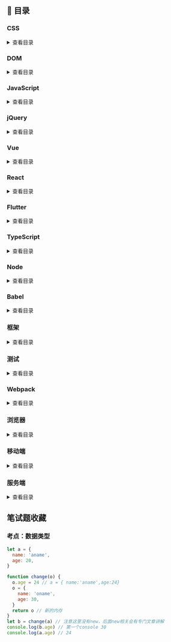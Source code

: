 ## :blue_book: 目录

### CSS

<details>
<summary>查看目录</summary>

  </details>

### DOM

<details>
<summary>查看目录</summary>

</details>

### JavaScript

<details>
<summary>查看目录</summary>

-

\*

-

与内存泄漏

</details>

### jQuery

<details>
<summary>查看目录</summary>

- 手写插件

</details>

### Vue

<details>
<summary>查看目录</summary>

</details>

### React

<details>
<summary>查看目录</summary>

</details>

### Flutter

<details>
<summary>查看目录</summary>

- [列表组件中的](#列表组件中的`key`)

</details>

### TypeScript

<details>
<summary>查看目录</summary>
- 谈你对 TypeScript 的理解？

- 比较一下 TypeScript 和 JavaScript，在什么情况下你觉得需要 TypeScript ?

</details>

### Node

<details>
<summary>查看目录</summary>

</details>

### Babel

<details>
<summary>查看目录</summary>

-

</details>

### 框架

<details>
<summary>查看目录</summary>

- React 和 Vue 的区别？
- 能对比一下 Create React App 和 Vue CLI 吗？
- 了解 MVC / MVP / MVVM 的区别吗？
  </details>

### 测试

<details>
<summary>查看目录</summary>

- 平常开发的过程中有写过单元测试或者 e2e 测试么？
- 自动化测试主要是做什么？

</details>

### Webpack

<details>
<summary>查看目录</summary>

</details>

### 浏览器

<details>
<summary>查看目录</summary>

- 常见的浏览器内核
- 常见的兼容性问题
- 重绘与回流
- 本地存储 cookie 与 token
- 了解 SameSite 属性吗
- 如何实现浏览器内多个标签页之间的通信?

</details>

### 移动端

<details>
<summary>查看目录</summary>

- 触摸事件

- 移动端的兼容问题

- 移动端 300ms 延迟

- 移动端 rem

- 移动端 1px

</details>

###

### 服务端

<details>
<summary>查看目录</summary>

EventLoop

</details>

## 笔试题收藏

### 考点：数据类型

```js
let a = {
  name: 'aname',
  age: 20,
}

function change(o) {
  o.age = 24 // a = { name:'aname',age:24}
  o = {
    name: 'oname',
    age: 30,
  }
  return o // 新的内存
}
let b = change(a) // 注意这里没有new，后面new相关会有专门文章讲解
console.log(b.age) // 第一个console 30
console.log(a.age) // 24
```
